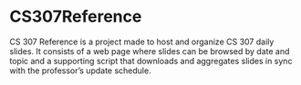 # CS307Reference

CS 307 Reference is a project made to host and organize CS 307 daily slides. It consists of a web page where slides can be browsed by date and topic and a supporting script that downloads and aggregates slides in sync with the professor’s update schedule.
